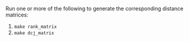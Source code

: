 Run one or more of the following to generate the corresponding distance matrices:
1) `make rank_matrix`
3) `make dcj_matrix`
